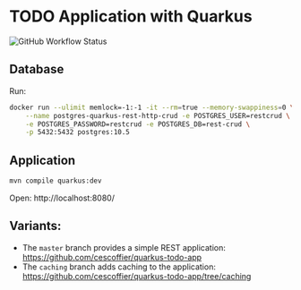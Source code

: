 # TODO Application with Quarkus

![GitHub Workflow Status](https://img.shields.io/github/workflow/status/cescoffier/quarkus-todo-app/Build)

## Database

Run:

```bash
docker run --ulimit memlock=-1:-1 -it --rm=true --memory-swappiness=0 \
    --name postgres-quarkus-rest-http-crud -e POSTGRES_USER=restcrud \
    -e POSTGRES_PASSWORD=restcrud -e POSTGRES_DB=rest-crud \
    -p 5432:5432 postgres:10.5
```

## Application

```bash
mvn compile quarkus:dev
```

Open: http://localhost:8080/

## Variants:

* The `master` branch provides a simple REST application: https://github.com/cescoffier/quarkus-todo-app
* The `caching` branch adds caching to the application: https://github.com/cescoffier/quarkus-todo-app/tree/caching

